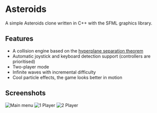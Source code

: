# Asteroids

A simple Asteroids clone written in C++ with the SFML graphics library.

## Features

* A collision engine based on the [hyperplane separation theorem](https://en.wikipedia.org/wiki/Hyperplane_separation_theorem)
* Automatic joystick and keyboard detection support (controllers are prioritised)
* Two-player mode
* Infinite waves with incremental difficulty
* Cool particle effects, the game looks better in motion

## Screenshots

![Main menu](https://raw.githubusercontent.com/fiskie/asteroids/master/scrots/menu.png)
![1 Player](https://raw.githubusercontent.com/fiskie/asteroids/master/scrots/1player.png)
![2 Player](https://raw.githubusercontent.com/fiskie/asteroids/master/scrots/2player.png)
